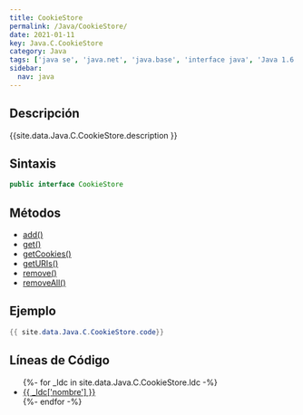 ```yaml
---
title: CookieStore
permalink: /Java/CookieStore/
date: 2021-01-11
key: Java.C.CookieStore
category: Java
tags: ['java se', 'java.net', 'java.base', 'interface java', 'Java 1.6']
sidebar: 
  nav: java
---
```


## Descripción
{{site.data.Java.C.CookieStore.description }}

## Sintaxis
~~~java
public interface CookieStore
~~~

## Métodos
* [add()](/Java/CookieStore/add)
* [get()](/Java/CookieStore/get)
* [getCookies()](/Java/CookieStore/getCookies)
* [getURIs()](/Java/CookieStore/getURIs)
* [remove()](/Java/CookieStore/remove)
* [removeAll()](/Java/CookieStore/removeAll)

## Ejemplo
~~~java
{{ site.data.Java.C.CookieStore.code}}
~~~

## Líneas de Código
<ul>
{%- for _ldc in site.data.Java.C.CookieStore.ldc -%}
   <li>
       <a href="{{_ldc['url'] }}">{{ _ldc['nombre'] }}</a>
   </li>
{%- endfor -%}
</ul>
